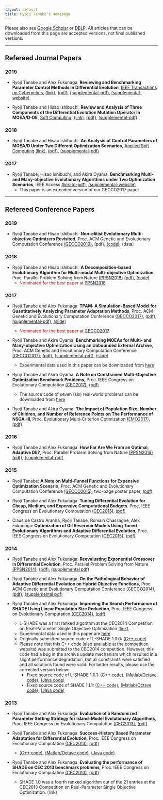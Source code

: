 ```yaml
---
layout: default
title: Ryoji Tanabe's Homepage
---
```


Please also see [Google Scholar](https://scholar.google.co.jp/citations?user=xze7scoAAAAJ&hl=en) or [DBLP](http://dblp.uni-trier.de/pers/hd/t/Tanabe:Ryoji). All articles that can be downloaded from this page are accepted versions, not final published versions.

---

## Refereed Journal Papers

### 2019

* Ryoji Tanabe and Alex Fukunaga: **Reviewing and Benchmarking Parameter Control Methods in Differential Evolution**, [IEEE Transactions on Cybernetics](https://ieeexplore.ieee.org/xpl/RecentIssue.jsp?punumber=6221036), [(link)](https://ieeexplore.ieee.org/document/8626758), [(pdf)](pdf/tf-tcyb2018.pdf), [(supplemental-pdf)](pdf/tf-tcyb2018-supp.pdf), [(supplemental-website)](https://sites.google.com/view/pcmde/)

* Ryoji Tanabe and Hisao Ishibuchi: **Review and Analysis of Three Components of the Differential Evolution Mutation Operator in MOEA/D-DE**, [Soft Computing](https://link.springer.com/journal/500), [(link)](https://link.springer.com/article/10.1007%2Fs00500-019-03842-6), [(pdf)](pdf/ti-soco2019.pdf), [(supplemental-pdf)](pdf/ti-soco2019-supp.pdf)

### 2018

* Ryoji Tanabe and Hisao Ishibuchi: **An Analysis of Control Parameters of MOEA/D Under Two Different Optimization Scenarios**, [Applied Soft Computing](https://www.journals.elsevier.com/applied-soft-computing/) [(link)](https://www.sciencedirect.com/science/article/pii/S1568494618302771), [(pdf)](pdf/ti-moead-asoc18.pdf), [(supplemental-pdf)](pdf/ti-moead-asoc18-supp.pdf)

### 2017 

* Ryoji Tanabe, Hisao Ishibuchi, and Akira Oyama: **Benchmarking Multi- and Many-objective Evolutionary Algorithms under Two Optimization Scenarios**, IEEE Access [(link-to-pdf)](http://ieeexplore.ieee.org/document/8031325/), [(supplemental-website)](https://sites.google.com/site/benchmarkingmoeas/)
   * This paper is an extended version of our GECCO2017 paper

---

## Refereed Conference Papers

### 2019

*  Ryoji Tanabe and Hisao Ishibuchi: **Non-elitist Evolutionary Multi-objective Optimizers Revisited**, Proc. ACM Genetic and Evolutionary Computation Conference [(GECCO2019)](http://gecco-2019.sigevo.org/), (pdf), [(code)](code/emoeas_coco_gecco2019.zip), (data)

### 2018

*  Ryoji Tanabe and Hisao Ishibuchi: **A Decomposition-based Evolutionary Algorithm for Multi-modal Multi-objective Optimization**, Proc. Parallel Problem Solving from Nature [(PPSN2018)](http://ppsn2018.dei.uc.pt/) [(pdf)](pdf/ti-moeadad-ppsn18.pdf), [(code)](code/moeadad-1.0.tar.gz)
   * <span style="color:#C31D1D;">Nominated for the best paper at [PPSN2018](http://ppsn2018.dei.uc.pt/)</span> 

### 2017 

*  Ryoji Tanabe and Alex Fukunaga: **TPAM: A Simulation-Based Model for Quantitatively Analyzing Parameter Adaptation Methods**, Proc. ACM Genetic and Evolutionary Computation Conference [(GECCO2017)](http://gecco-2017.sigevo.org/), [(pdf)](pdf/tf-gecco2017.pdf), [(supplemental-pdf)](pdf/tf-gecco2017-supp.pdf), [(slide)](pdf/tf-gecco2017-slide.pdf)
   * <span style="color:#C31D1D;">Nominated for the best paper at [GECCO2017](http://gecco-2017.sigevo.org/)</span> 

* Ryoji Tanabe and Akira Oyama: **Benchmarking MOEAs for Multi- and Many-objective Optimization Using an Unbounded External Archive**, Proc. ACM Genetic and Evolutionary Computation Conference [(GECCO2017)](http://gecco-2017.sigevo.org/), [(pdf)](pdf/to-gecco2017.pdf), [(supplemental-pdf)](pdf/to-gecco2017-supp.pdf), [(slide)](pdf/to-gecco2017-slide.pdf)
  * Experimental data used in this paper can be downloaded from [here](https://sites.google.com/site/benchmarkingmoeas/)

* Ryoji Tanabe and Akira Oyama: **A Note on Constrained Multi-Objective Optimization Benchmark Problems**, Proc. IEEE Congress on Evolutionary Computation [(CEC2017)](http://www.cec2017.org/), [(pdf)](pdf/to-cec2017.pdf)
  * The source code of seven (six) real-world problems can be downloaded from [here](code/jmetal-rwlps.zip)

* Ryoji Tanabe and Akira Oyama: **The Impact of Population Size, Number of Children, and Number of Reference Points on The Performance of NSGA-III**, Proc. Evolutionary Multi-Criterion Optimization [(EMO2017)](http://www.emo2017.org/), [(pdf)](pdf/to-emo2017.pdf)
  
### 2016

* Ryoji Tanabe and Alex Fukunaga: **How Far Are We From an Optimal, Adaptive DE?**, Proc. Parallel Problem Solving from Nature [(PPSN2016)](http://www.ppsn2016.org/conference/) [(pdf)](pdf/tf-ppsn16.pdf), [(supplemental-pdf)](pdf/tf-ppsn16-supp.pdf)

### 2015
    
* Ryoji Tanabe: **A Note on Multi-Funnel Functions for Expensive Optimization Scenario**, Proc. ACM Genetic and Evolutionary Computation Conference [(GECCO2015)](http://www.sigevo.org/gecco-2015/index.html), two-page poster paper, [(pdf)](pdf/t-gecco2015.pdf)

* Ryoji Tanabe and Alex Fukunaga: **Tuning Differential Evolution for Cheap, Medium, and Expensive Computational Budgets**, Proc. IEEE Congress on Evolutionary Computation [(CEC2015)](http://sites.ieee.org/cec2015/), [(pdf)](pdf/tf-cec2015.pdf)

* Claus de Castro Aranha, Ryoji Tanabe, Romain Chassagne, Alex Fukunaga: **Optimization of Oil Reservoir Models Using Tuned Evolutionary Algorithms and Adaptive Differential Evolution**, Proc. IEEE Congress on Evolutionary Computation [(CEC2015)](http://sites.ieee.org/cec2015/), [(pdf)](pdf/atcf-cec2015.pdf)

### 2014

* Ryoji Tanabe and Alex Fukunaga: **Reevaluating Exponential Crossover in Differential Evolution**, Proc. Parallel Problem Solving from Nature [(PPSN2014)](http://ppsn2014.ijs.si/), [(pdf)](pdf/tf-ppsn2014.pdf), [(supplemental pdf)](pdf/tf-ppsn2014-supp.pdf)

* Ryoji Tanabe and Alex Fukunaga: **On the Pathological Behavior of Adaptive Differential Evolution on Hybrid Objective Functions**, Proc. ACM Genetic and Evolutionary Computation Conference [(GECCO2014)](http://www.sigevo.org/gecco-2014/), [(pdf)](pdf/tf-gecco2014.pdf), [(supplemental pdf)](pdf/tf-gecco2014-supp.pdf)

* Ryoji Tanabe and Alex Fukunaga: **Improving the Search Performance of SHADE Using Linear Population Size Reduction**, Proc. IEEE Congress on Evolutionary Computation [(CEC2014)](http://www.ieee-wcci2014.org/), [(pdf)](pdf/tf-cec2014.pdf)
  * L-SHADE was a first ranked algorithm at the CEC2014 Competition on Real-Parameter Single Objective Optimization [(link)](http://www3.ntu.edu.sg/home/EPNSugan/index_files/CEC2014/CEC2014.htm).
  * Experimental data used in this paper are [here](expdata/Tanabe-CEC14-results.zip)
  * Originally submitted source code of L-SHADE 1.0.0: [(C++ code)](code/LSHADE1.0.0_CEC2014.zip)
  * Please note that this C++ code (also available at the competition website) was submitted to the CEC2014 competition. However, this code had a bug in the archive update mechanism which resulted in a slight performance degradation, but all constraints were satisfied and all solutions found were valid. For better results, please use the corrected version below:
    * Fixed source code of L-SHADE 1.0.1: [(C++ code)](code/LSHADE1.0.1_CEC2014.zip), [(Matlab/Octave code)](code/LSHADE1.0.1_CEC2014_Octave-Matlab.zip), [(Java code)](code/LSHADE1.0.1_CEC2014_Java.zip)
    * Fixed source code of SHADE 1.1.1: [(C++ code)](code/SHADE1.1.1_CEC2014_c++.zip), [(Matlab/Octave code)](code/SHADE1.1.1_CEC2014_Matlab_Octave.zip), [(Java code)](code/SHADE1.1.1_CEC2014_Java.zip)

### 2013

* Ryoji Tanabe and Alex Fukunaga: **Evaluation of a Randomized Parameter Setting Strategy for Island-Model Evolutionary Algorithms**, Proc. IEEE Congress on Evolutionary Computation [(CEC2013)](http://www.cec2013.org/), [(pdf)](tf-cec2013-rhim.pdf)

* Ryoji Tanabe and Alex Fukunaga: **Success-History Based Parameter Adaptation for Differential Evolution**, Proc. IEEE Congress on Evolutionary Computation [(CEC2013)](http://www.cec2013.org/), [(pdf)](tf-cec2013-shade.pdf)
    * [(C++ code)](code/SHADE1.1.1_CEC2014_c++.zip), [(Matlab/Octave code)](code/SHADE1.1.1_CEC2014_Matlab_Octave.zip), [(Java code)](code/SHADE1.1.1_CEC2014_Java.zip)

* Ryoji Tanabe and Alex Fukunaga: **Evaluating the performance of SHADE on CEC 2013 benchmark problems**, Proc. IEEE Congress on Evolutionary Computation [(CEC2013)](http://www.cec2013.org/), [(pdf)](pdf/tf-cec2013-compe.pdf)
  * SHADE 1.0 was a fourth ranked algorithm out of the 21 entries at the CEC2013 Competition on Real-Parameter Single Objective Optimization. (link)
